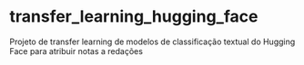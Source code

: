 # transfer_learning_hugging_face
Projeto de transfer learning de modelos de classificação textual do Hugging Face para atribuir notas a redações
